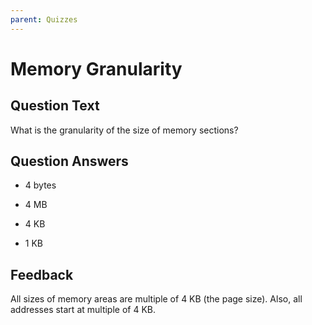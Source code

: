 ```yaml
---
parent: Quizzes
---
```


# Memory Granularity

## Question Text

What is the granularity of the size of memory sections?

## Question Answers

- 4 bytes

- 4 MB

+ 4 KB

- 1 KB

## Feedback

All sizes of memory areas are multiple of 4 KB (the page size).
Also, all addresses start at multiple of 4 KB.
